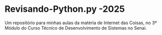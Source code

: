 # Revisando-Python.py -2025

Um repositório para minhas aulas da matéria de Internet das Coisas, no 3º Módulo do Curso Técnico de Desenvolvimento de Sistemas no Senai.